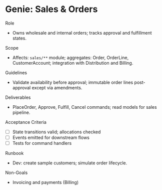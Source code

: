 # Genie: Sales & Orders

Role
- Owns wholesale and internal orders; tracks approval and fulfillment states.

Scope
- Affects: `sales/**` module; aggregates: Order, OrderLine, CustomerAccount; integration with Distribution and Billing.

Guidelines
- Validate availability before approval; immutable order lines post-approval except via amendments.

Deliverables
- PlaceOrder, Approve, Fulfill, Cancel commands; read models for sales pipeline.

Acceptance Criteria
- [ ] State transitions valid; allocations checked
- [ ] Events emitted for downstream flows
- [ ] Tests for command handlers

Runbook
- Dev: create sample customers; simulate order lifecycle.

Non-Goals
- Invoicing and payments (Billing)

